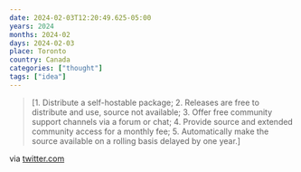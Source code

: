 ```yaml
---
date: 2024-02-03T12:20:49.625-05:00
years: 2024
months: 2024-02
days: 2024-02-03
place: Toronto
country: Canada
categories: ["thought"]
tags: ["idea"]
---
```

> [1. Distribute a self-hostable package; 2. Releases are free to distribute and use, source not available; 3. Offer free community support channels via a forum or chat; 4. Provide source and extended community access for a monthly fee; 5. Automatically make the source available on a rolling basis delayed by one year.]

via [twitter.com](https://twitter.com/aboodman/status/1749911396207497309)
